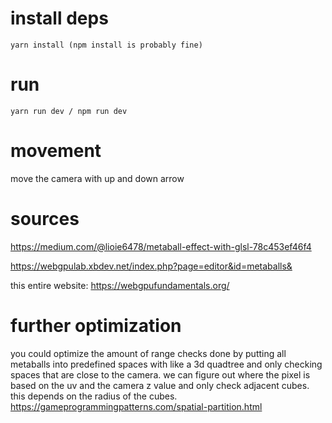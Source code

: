 # install deps

```
yarn install (npm install is probably fine)
```

# run

```
yarn run dev / npm run dev
```

# movement

move the camera with up and down arrow

# sources

https://medium.com/@lioie6478/metaball-effect-with-glsl-78c453ef46f4

https://webgpulab.xbdev.net/index.php?page=editor&id=metaballs&

this entire website: https://webgpufundamentals.org/

# further optimization

you could optimize the amount of range checks done by putting all metaballs into predefined spaces with like a 3d quadtree and only checking spaces that are close to the camera. we can figure out where the pixel is based on the uv and the camera z value and only check adjacent cubes. this depends on the radius of the cubes. https://gameprogrammingpatterns.com/spatial-partition.html
